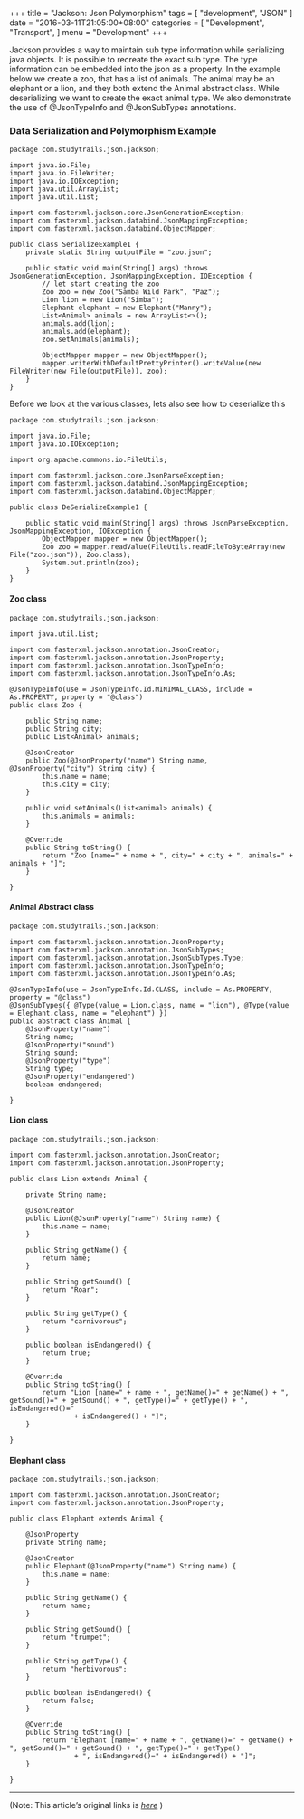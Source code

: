 
+++
title = "Jackson: Json Polymorphism"
tags = [
    "development",
    "JSON"
]
date = "2016-03-11T21:05:00+08:00"
categories = [
    "Development",
    "Transport",
]
menu = "Development"
+++

Jackson provides a way to maintain sub type information while serializing java objects. It is possible to recreate the exact sub type. The type information can be embedded into the json as a property. In the example below we create a zoo, that has a list of animals. The animal may be an elephant or a lion, and they both extend the Animal abstract class. While deserializing we want to create the exact animal type. We also demonstrate the use of @JsonTypeInfo and @JsonSubTypes annotations.

### Data Serialization and Polymorphism Example
```
package com.studytrails.json.jackson;

import java.io.File;
import java.io.FileWriter;
import java.io.IOException;
import java.util.ArrayList;
import java.util.List;

import com.fasterxml.jackson.core.JsonGenerationException;
import com.fasterxml.jackson.databind.JsonMappingException;
import com.fasterxml.jackson.databind.ObjectMapper;

public class SerializeExample1 {
    private static String outputFile = "zoo.json";

    public static void main(String[] args) throws JsonGenerationException, JsonMappingException, IOException {
        // let start creating the zoo
        Zoo zoo = new Zoo("Samba Wild Park", "Paz");
        Lion lion = new Lion("Simba");
        Elephant elephant = new Elephant("Manny");
        List<Animal> animals = new ArrayList<>();
        animals.add(lion);
        animals.add(elephant);
        zoo.setAnimals(animals);

        ObjectMapper mapper = new ObjectMapper();
        mapper.writerWithDefaultPrettyPrinter().writeValue(new FileWriter(new File(outputFile)), zoo);
    }
}
```
<!--more-->
Before we look at the various classes, lets also see how to deserialize this

```
package com.studytrails.json.jackson;

import java.io.File;
import java.io.IOException;

import org.apache.commons.io.FileUtils;

import com.fasterxml.jackson.core.JsonParseException;
import com.fasterxml.jackson.databind.JsonMappingException;
import com.fasterxml.jackson.databind.ObjectMapper;

public class DeSerializeExample1 {

    public static void main(String[] args) throws JsonParseException, JsonMappingException, IOException {
        ObjectMapper mapper = new ObjectMapper();
        Zoo zoo = mapper.readValue(FileUtils.readFileToByteArray(new File("zoo.json")), Zoo.class);
        System.out.println(zoo);
    }
}
```
#### Zoo class
```
package com.studytrails.json.jackson;

import java.util.List;

import com.fasterxml.jackson.annotation.JsonCreator;
import com.fasterxml.jackson.annotation.JsonProperty;
import com.fasterxml.jackson.annotation.JsonTypeInfo;
import com.fasterxml.jackson.annotation.JsonTypeInfo.As;

@JsonTypeInfo(use = JsonTypeInfo.Id.MINIMAL_CLASS, include = As.PROPERTY, property = "@class")
public class Zoo {

    public String name;
    public String city;
    public List<Animal> animals;

    @JsonCreator
    public Zoo(@JsonProperty("name") String name, @JsonProperty("city") String city) {
        this.name = name;
        this.city = city;
    }

    public void setAnimals(List<animal> animals) {
        this.animals = animals;
    }

    @Override
    public String toString() {
        return "Zoo [name=" + name + ", city=" + city + ", animals=" + animals + "]";
    }

}
```
#### Animal Abstract class
```
package com.studytrails.json.jackson;

import com.fasterxml.jackson.annotation.JsonProperty;
import com.fasterxml.jackson.annotation.JsonSubTypes;
import com.fasterxml.jackson.annotation.JsonSubTypes.Type;
import com.fasterxml.jackson.annotation.JsonTypeInfo;
import com.fasterxml.jackson.annotation.JsonTypeInfo.As;

@JsonTypeInfo(use = JsonTypeInfo.Id.CLASS, include = As.PROPERTY, property = "@class")
@JsonSubTypes({ @Type(value = Lion.class, name = "lion"), @Type(value = Elephant.class, name = "elephant") })
public abstract class Animal {
    @JsonProperty("name")
    String name;
    @JsonProperty("sound")
    String sound;
    @JsonProperty("type")
    String type;
    @JsonProperty("endangered")
    boolean endangered;

}
```
#### Lion class
```
package com.studytrails.json.jackson;

import com.fasterxml.jackson.annotation.JsonCreator;
import com.fasterxml.jackson.annotation.JsonProperty;

public class Lion extends Animal {

    private String name;

    @JsonCreator
    public Lion(@JsonProperty("name") String name) {
        this.name = name;
    }

    public String getName() {
        return name;
    }

    public String getSound() {
        return "Roar";
    }

    public String getType() {
        return "carnivorous";
    }

    public boolean isEndangered() {
        return true;
    }

    @Override
    public String toString() {
        return "Lion [name=" + name + ", getName()=" + getName() + ", getSound()=" + getSound() + ", getType()=" + getType() + ", isEndangered()="
                + isEndangered() + "]";
    }

}
```
#### Elephant class
```
package com.studytrails.json.jackson;

import com.fasterxml.jackson.annotation.JsonCreator;
import com.fasterxml.jackson.annotation.JsonProperty;

public class Elephant extends Animal {

    @JsonProperty
    private String name;

    @JsonCreator
    public Elephant(@JsonProperty("name") String name) {
        this.name = name;
    }

    public String getName() {
        return name;
    }

    public String getSound() {
        return "trumpet";
    }

    public String getType() {
        return "herbivorous";
    }

    public boolean isEndangered() {
        return false;
    }

    @Override
    public String toString() {
        return "Elephant [name=" + name + ", getName()=" + getName() + ", getSound()=" + getSound() + ", getType()=" + getType()
                + ", isEndangered()=" + isEndangered() + "]";
    }

}
```

------------------

(Note: This article’s original links is [*here*](http://www.studytrails.com/java/json/java-jackson-Serialization-polymorphism.jsp "Json Polymorphism") )
